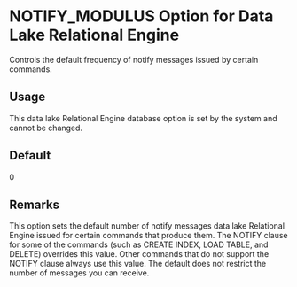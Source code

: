 <!-- loioa644aafb84f21015ad5fdadb6a18cd53 -->

# NOTIFY\_MODULUS Option for Data Lake Relational Engine

Controls the default frequency of notify messages issued by certain commands.



<a name="loioa644aafb84f21015ad5fdadb6a18cd53__section_rv2_mvs_swb"/>

## Usage

This data lake Relational Engine database option is set by the system and cannot be changed.



<a name="loioa644aafb84f21015ad5fdadb6a18cd53__iq_refso_806"/>

## Default

0



<a name="loioa644aafb84f21015ad5fdadb6a18cd53__iq_refso_808"/>

## Remarks

This option sets the default number of notify messages data lake Relational Engine issued for certain commands that produce them. The NOTIFY clause for some of the commands \(such as CREATE INDEX, LOAD TABLE, and DELETE\) overrides this value. Other commands that do not support the NOTIFY clause always use this value. The default does not restrict the number of messages you can receive.

